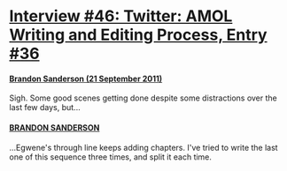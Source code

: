 # [Interview #46: Twitter: AMOL Writing and Editing Process, Entry #36](https://www.theoryland.com/intvmain.php?i=46#36)

#### [Brandon Sanderson (21 September 2011)](http://twitter.com/BrandSanderson/status/116421150262837248)

Sigh. Some good scenes getting done despite some distractions over the last few days, but...

#### [BRANDON SANDERSON](http://twitter.com/BrandSanderson/status/116421459060080640)

...Egwene's through line keeps adding chapters. I've tried to write the last one of this sequence three times, and split it each time.

